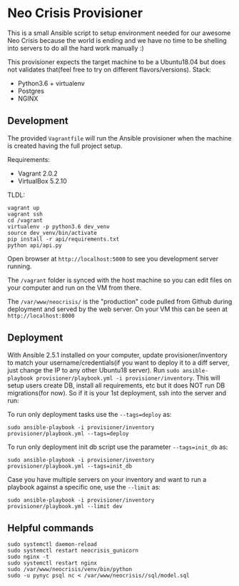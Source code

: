 # Neo Crisis Provisioner

This is a small Ansible script to setup environment needed for our awesome Neo Crisis because the world is ending and we have no time to be shelling into servers to do all the hard work manually :)

This provisioner expects the target machine to be a Ubuntu18.04 but does not validates that(feel free to try on different flavors/versions). Stack:

- Python3.6 + virtualenv
- Postgres
- NGINX

## Development

The provided `Vagrantfile` will run the Ansible provisioner when the machine is created having the full project setup.

Requirements:
- Vagrant 2.0.2
- VirtualBox 5.2.10

TLDL:
```
vagrant up
vagrant ssh
cd /vagrant
virtualenv -p python3.6 dev_venv
source dev_venv/bin/activate
pip install -r api/requirements.txt
python api/api.py
```
Open browser at `http://localhost:5000` to see you development server running.

The `/vagrant` folder is synced with the host machine so you can edit files on your computer and run on the VM from there.

The `/var/www/neocrisis/` is the "production" code pulled from Github during deployment and served by the web server. On your VM this can be seen at `http://localhost:8000`

## Deployment

With Ansible 2.5.1 installed on your computer, update provisioner/inventory to match your username/credentials(if you want to deploy it to a diff server, just change the IP to any other Ubuntu18 server). Run `sudo ansible-playbook provisioner/playbook.yml -i provisioner/inventory`. This will setup users create DB, install all requirements, etc but it does NOT run DB migrations(for now). So if it is your 1st deployment, ssh into the server and run:

To run only deployment tasks use the `--tags=deploy` as:
```
sudo ansible-playbook -i provisioner/inventory  provisioner/playbook.yml --tags=deploy
```

To run only deployment init db script use the parameter `--tags=init_db` as:
```
sudo ansible-playbook -i provisioner/inventory  provisioner/playbook.yml --tags=init_db
```

Case you have multiple servers on your inventory and want to run a playbook against a specific one, use the `--limit` as:
```
sudo ansible-playbook -i provisioner/inventory  provisioner/playbook.yml --limit dev
```

## Helpful commands

```
sudo systemctl daemon-reload
sudo systemctl restart neocrisis_gunicorn
sudo nginx -t
sudo systemctl restart nginx
sudo /var/www/neocrisis/venv/bin/python
sudo -u pynyc psql nc < /var/www/neocrisis//sql/model.sql
```
